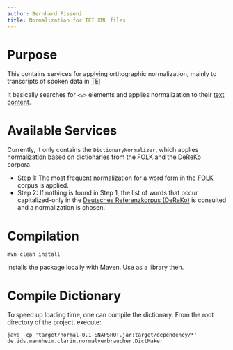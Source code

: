 ```yaml
---
author: Bernhard Fisseni
title: Normalization for TEI XML files
---
```


# Purpose

This contains services for applying orthographic normalization, mainly to transcripts 
of spoken data in [TEI](http://www.tei-c.org/release/doc/tei-p5-doc/en/html/TS.html)

It basically searches for `<w>` elements and applies normalization to their
[text content](https://www.w3schools.com/xml/prop_element_textcontent.asp). 


# Available Services

Currently, it only contains the `DictionaryNormalizer`, which applies normalization
based on dictionaries from the FOLK and the DeReKo corpora.

- Step 1: The most frequent normalization for a word form in the
  [FOLK](http://agd.ids-mannheim.de/folk.shtml) corpus is applied.
- Step 2: If nothing is found in Step 1, the list of words that occur
  capitalized-only in the [Deutsches Referenzkorpus
  (DeReKo)](http://www1.ids-mannheim.de/kl/projekte/korpora.html)
  is consulted and a normalization is chosen.


# Compilation

    mvn clean install
    
installs the package locally with Maven.  Use as a library then.


# Compile Dictionary

To speed up loading time, one can compile the dictionary.  From the root directory 
of the project, execute:

    java -cp 'target/normal-0.1-SNAPSHOT.jar:target/dependency/*' de.ids.mannheim.clarin.normalverbraucher.DictMaker